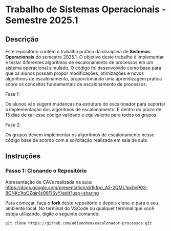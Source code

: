 # Trabalho de Sistemas Operacionais - Semestre 2025.1

## Descrição

Este repositório contém o trabalho prático da disciplina de **Sistemas Operacionais** do semestre 2025.1. O objetivo deste trabalho é implementar e testar diferentes algoritmos de escalonamento de processos em um sistema operacional simulado. O código foi desenvolvido como base para que os alunos possam propor modificações, otimizações e novos algoritmos de escalonamento, proporcionando uma aprendizagem prática sobre os conceitos fundamentais de escalonamento de processos.

Fase 1:

Os alunos vão sugerir mudanças na estrutura do escalonador para suportar a implementação dos algoritmos de escalonamento. E dentro do prazo de 15 dias deixar esse código validado e equivalente para todos os grupos.

Fase 2:

Os grupos devem implementar os algoritmos de escalonamento nesse código base de acordo com a solicitação realizada em sala de aula.

## Instruções

### Passo 1: Clonando o Repositório

Apresentação de CAVs realizada na aula:
https://docs.google.com/presentation/d/1kfpq_A5-2QML1px0vP03-8CNKc1toOZqjn1z06FISyY/edit?usp=sharing

Para começar, faça o **fork** deste repositório e depois clone-o para o seu ambiente local. No terminal do VSCode ou qualquer terminal que você esteja utilizando, digite o seguinte comando:

```bash
git clone https://github.com/adianohum/escalonador-processos.git


